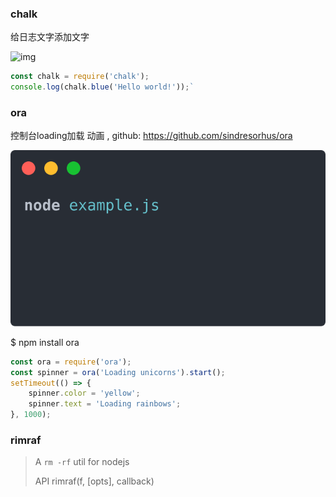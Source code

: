 ### chalk

给日志文字添加文字   

![img](https://camo.githubusercontent.com/036b5e5ae84937a17ce0a1a424aeb6f7eb23863f/68747470733a2f2f63646e2e6a7364656c6976722e6e65742f67682f6368616c6b2f616e73692d7374796c657340383236313639376339356266333462366337373637653263626539393431613835316435393338352f73637265656e73686f742e737667)



```javascript
const chalk = require('chalk');
console.log(chalk.blue('Hello world!'));`
```

### ora

控制台loading加载 动画 , github: <https://github.com/sindresorhus/ora>

![img](https://github.com/sindresorhus/ora/raw/master/screenshot.svg?sanitize=true)

$ npm install ora

```javascript
const ora = require('ora');
const spinner = ora('Loading unicorns').start();
setTimeout(() => {
	spinner.color = 'yellow';
	spinner.text = 'Loading rainbows';
}, 1000);
```

### rimraf

> A `rm -rf` util for nodejs
>
> API rimraf(f, [opts], callback)